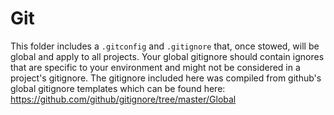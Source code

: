 Git
===

This folder includes a `.gitconfig` and `.gitignore` that, once stowed, will be global and apply to all projects. Your global gitignore should contain ignores that are specific to your environment and might not be considered in a project's gitignore. The gitignore included here was compiled from github's global gitignore templates which can be found here: <https://github.com/github/gitignore/tree/master/Global>

